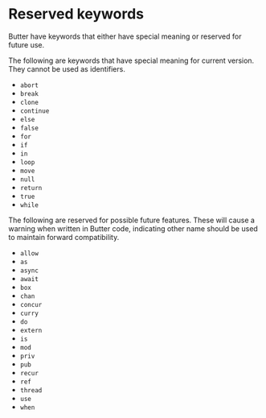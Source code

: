 # Reserved keywords

Butter have keywords that either have special meaning or reserved for future use.

The following are keywords that have special meaning for current version. They cannot be used as identifiers.

- `abort`
- `break`
- `clone`
- `continue`
- `else`
- `false`
- `for`
- `if`
- `in`
- `loop`
- `move`
- `null`
- `return`
- `true`
- `while`

The following are reserved for possible future features. These will cause a warning when written in Butter code, indicating other name should be used to maintain forward compatibility.

- `allow`
- `as`
- `async`
- `await`
- `box`
- `chan`
- `concur`
- `curry`
- `do`
- `extern`
- `is`
- `mod`
- `priv`
- `pub`
- `recur`
- `ref`
- `thread`
- `use`
- `when`
